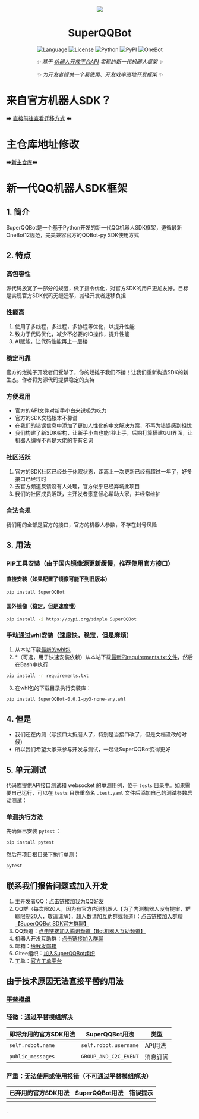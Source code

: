 <div align="center">
<img src="https://static.superqqbot.us.kg/Logo.png">
<h1>SuperQQBot</h1>

[![Language](https://img.shields.io/badge/language-python-green.svg?style=plastic)](https://www.python.org/)
[![License](https://img.shields.io/badge/license-GPL2.0-orange.svg?style=plastic)](https://github.com/tencent-connect/botpy/blob/master/LICENSE)
![Python](https://img.shields.io/badge/python-3.8+-blue)
![PyPI](https://img.shields.io/pypi/v/SuperQQBot)
![OneBot](https://img.shields.io/badge/OneBot-12-black)


_✨ 基于 [机器人开放平台API](https://bot.q.qq.com/wiki/develop/api/) 实现的新一代机器人框架 ✨_

_✨ 为开发者提供一个易使用、开发效率高地开发框架 ✨_
</div>

# 来自官方机器人SDK？
➡ [直接前往查看迁移方式](https://gitee.com/SuperQQBot/SuperQQBot/wikis/迁移指南/迁移指南) ⬅
# 主仓库地址修改
➡[新主仓库](https://git.superqqbot.us.kg/Supercmd/SuperQQBot/)⬅
# 新一代QQ机器人SDK框架

## 1. 简介

SuperQQBot是一个基于Python开发的新一代QQ机器人SDK框架，遵循最新OneBot12规范，完美兼容官方的QQBot-py SDK使用方式

## 2. 特点

### 高包容性

源代码放宽了一部分的规范，做了指令优化，对官方SDK的用户更加友好。目标是实现官方SDK代码无缝迁移，减轻开发者迁移负担

### 性能高

1. 使用了多线程，多进程，多协程等优化，以提升性能
2. 致力于代码优化，减少不必要的IO操作，提升性能
3. AI赋能，让代码性能再上一层楼

### 稳定可靠

官方的烂摊子开发者们受够了，你的烂摊子我们不接！让我们重新构造SDK的新生态。作者将为源代码提供稳定的支持

### 方便易用

- 官方的API文件对新手小白来说极为吃力
- 官方的SDK文档根本不靠谱
- 在我们的错误信息中添加了更加人性化的中文解决方案，不再为错误感到担忧
- 我们构建了新SDK架构，让新手小白也能1秒上手，后期打算搭建GUI界面，让机器人编程不再是大佬的专有名词

### 社区活跃

1. 官方的SDK社区已经处于休眠状态，距离上一次更新已经有超过一年了，好多接口已经过时
2. 去官方频道反馈没有人处理，官方似乎已经弃坑此项目
3. 我们的社区成员活跃，主开发者愿意倾心帮助大家，并经常维护

### 合法合规

我们用的全部是官方的接口，官方的机器人参数，不存在封号风险

## 3. 用法
### PIP工具安装（由于国内镜像源更新缓慢，推荐使用官方接口）
#### 直接安装（如果配置了镜像可能下到旧版本）
```bash
pip install SuperQQBot
```
#### 国外镜像（稳定，但是速度慢）
```bash
pip install -i https://pypi.org/simple SuperQQBot
```
### 手动通过whl安装（速度快，稳定，但是麻烦）
1. 从本站下载[最新的whl包](https://gitee.com/SuperQQBot/SuperQQBot/releases/tags/lastest)
2. *（可选，用于快速安装依赖）从本站下载[最新的requirements.txt文件](https://gitee.com/SuperQQBot/SuperQQBot/raw/master/requirements.txt)，然后在Bash中执行
```bash
pip install -r requirements.txt
```
3. 在whl包的下载目录执行安装库：
```bash
pip install SuperQQBot-0.0.1-py3-none-any.whl
```

## 4. 但是

- 我们还在内测（写接口太折磨人了，特别是当接口改了，但是文档没改的时候）
- 所以我们希望大家来参与开发与测试，一起让SuperQQBot变得更好

## 5. 单元测试

代码库提供API接口测试和 websocket 的单测用例，位于 `tests` 目录中。如果需要自己运行，可以在 `tests` 目录重命名 `.test.yaml`
文件后添加自己的测试参数启动测试：

### 单测执行方法

先确保已安装 `pytest` ：

```bash
pip install pytest
```

然后在项目根目录下执行单测：

```bash
pytest
```

## 联系我们报告问题或加入开发

1. 主开发者QQ：[点击链接加我为QQ好友](https://qm.qq.com/q/xcLUNrdwwo)
2. QQ群（每次限20人，因为有官方内测机器人【为了内测机器人没有提审，群聊限制20人，敬请谅解】，超人数请加互助群或频道）：[点击链接加入群聊【SuperQQBot SDK官方群聊】](https://qm.qq.com/q/xRKUN02st)
3. QQ频道：[点击链接加入腾讯频道【Bot机器人互助频道】](https://pd.qq.com/s/5lx2mz4dh)
4. 机器人开发互助群：[点击链接加入群聊](https://qm.qq.com/q/POilUp1kUq)
5. 邮箱：[给我发邮箱](mailto:trustedinster@outlook.com)
6. Gitee组织：[加入SuperQQBot组织](https://gitee.com/SuperQQBot)
7. 工单：[官方工单平台](https://git.superqqbot.us.kg/Supercmd/SuperQQBot/issues)

## 由于技术原因无法直接平替的用法

### [平替模组](https://gitee.com/Root_cty/SuperQQBot-official-mod)

### 轻微：通过平替模组解决

| 即将弃用的官方SDK用法      | SuperQQBot用法          | 类型    |
|-------------------|-----------------------|-------|
| `self.robot.name` | `self.robot.username` | API用法 |
| `public_messages` | `GROUP_AND_C2C_EVENT` | 消息订阅  |

### 严重：无法使用或使用报错（不可通过平替模组解决）

| 已弃用的官方SDK用法 | SuperQQBot用法 | 错误提示 |
|-------------|--------------|------|
|             |              |      |
.


